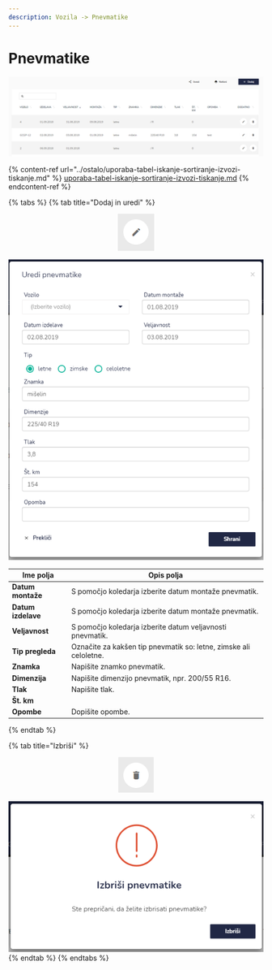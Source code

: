 ```yaml
---
description: Vozila -> Pnevmatike
---
```


# Pnevmatike

![](../.gitbook/assets/Vozila_pnevmatike_pogled.PNG)

{% content-ref url="../ostalo/uporaba-tabel-iskanje-sortiranje-izvozi-tiskanje.md" %}
[uporaba-tabel-iskanje-sortiranje-izvozi-tiskanje.md](../ostalo/uporaba-tabel-iskanje-sortiranje-izvozi-tiskanje.md)
{% endcontent-ref %}

{% tabs %}
{% tab title="Dodaj in uredi" %}
<div align="center"><img src="../.gitbook/assets/Knjiga_ikona_pisalo (5).png" alt="Ikona za urejanje."></div>

![](../.gitbook/assets/Vozila_pnevmatike_uredi.PNG)

| Ime polja          | Opis polja                                                        |
| ------------------ | ----------------------------------------------------------------- |
| **Datum montaže**  | S pomočjo koledarja izberite datum montaže pnevmatik.             |
| **Datum izdelave** | S pomočjo koledarja izberite datum montaže pnevmatik.             |
| **Veljavnost**     | S pomočjo koledarja izberite datum veljavnosti pnevmatik.         |
| **Tip pregleda**   | Označite za kakšen tip pnevmatik so: letne, zimske ali celoletne. |
| **Znamka**         | Napišite znamko pnevmatik.                                        |
| **Dimenzija**      | Napišite dimenzijo pnevmatik, npr. 200/55 R16.                    |
| **Tlak**           | Napišite tlak.                                                    |
| **Št. km**         |                                                                   |
| **Opombe**         | Dopišite opombe.                                                  |


{% endtab %}

{% tab title="Izbriši" %}
<div align="center"><img src="../.gitbook/assets/Knjiga_ikona_izbris.png" alt="Ikona za brisanje."></div>

![](../.gitbook/assets/Vozila_pnevmatike_izbrisi.PNG)
{% endtab %}
{% endtabs %}

###

